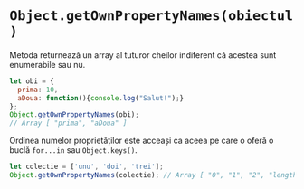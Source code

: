 # `Object.getOwnPropertyNames(obiectul)`

Metoda returnează un array al tuturor cheilor indiferent că acestea sunt enumerabile sau nu.

```javascript
let obi = {
  prima: 10,
  aDoua: function(){console.log("Salut!");}
};
Object.getOwnPropertyNames(obi);
// Array [ "prima", "aDoua" ]
```

Ordinea numelor proprietăților este acceași ca aceea pe care o oferă o buclă `for...in` sau `Object.keys()`.

```javascript
let colectie = ['unu', 'doi', 'trei'];
Object.getOwnPropertyNames(colectie); // Array [ "0", "1", "2", "length" ]
```
